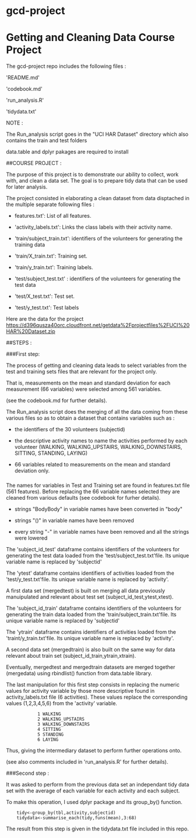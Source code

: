 # gcd-project

Getting and Cleaning Data Course Project
========================================

The gcd-project repo includes the following files :

'README.md'

'codebook.md'

'run_analysis.R' 

'tidydata.txt'


NOTE :

The Run_analysis script goes in the "UCI HAR Dataset" directory which
also contains the train and test folders

data.table and dplyr pakages are required to install

##COURSE PROJECT :

The purpose of this project is to demonstrate our ability to collect, work with,
and clean a data set. The goal is to prepare tidy data that can be used for later analysis. 

The project consisted in elaborating a clean dataset from data disptached in
the multiple separate following files :

- features.txt': List of all features.

- 'activity_labels.txt': Links the class labels with their activity name.

- 'train/subject_train.txt': identifiers of the volunteers for generating the training data

- 'train/X_train.txt': Training set.

- 'train/y_train.txt': Training labels.

- 'test/subject_test.txt' : identifiers of the volunteers for generating the test data

- 'test/X_test.txt': Test set.

- 'test/y_test.txt': Test labels

Here are the data for the project
https://d396qusza40orc.cloudfront.net/getdata%2Fprojectfiles%2FUCI%20HAR%20Dataset.zip 

##STEPS :

###First step:

The process of getting and cleaning data leads to select variables
from the test and training sets files that are relevant for the project only.

That is, measurements on the mean and standard deviation for each measurement
(66 variables) were selected among 561 variables.

(see the codebook.md for further details).

The Run_analysis script does the merging of all the data coming from these various 
files so as to obtain a dataset that contains variables such as :

- the identifiers of the 30 volunteers (subjectid)

- the descriptive activity names to name the activities performed by each volunteer
  (WALKING, WALKING_UPSTAIRS, WALKING_DOWNSTAIRS, SITTING, STANDING, LAYING) 
  
- 66 variables related to measurements on the mean and standard deviation only.

###

The names for variables in Test and Training set are found in features.txt file
(561 features). Before replacing the 66 variable names selected they are cleaned
from various defaults (see codebook for furher details).

 - strings "BodyBody" in variable names have been converted in "body"

 - strings "()" in variable names have been removed

 - every string "-" in variable names have been removed and all the strings were lowered


The 'subject_id_test' dataframe contains identifiers of the volunteers for generating the test data 
loaded from the 'test/subject_test.txt'file. Its unique variable name is replaced by 'subjectid'

The 'ytest' dataframe contains identifiers of activities loaded from the 'test/y_test.txt'file.
Its unique variable name is replaced by 'activity'.

A first data set (mergedtest) is built on merging all data previously manuipulated
and relevant about test set (subject_id_test,ytest,xtest). 

The 'subject_id_train' dataframe contains identifiers of the volunteers for generating the train data 
loaded from the 'train/subject_train.txt'file. Its unique variable name is replaced by 'subjectid'

The 'ytrain' dataframe contains identifiers of activities loaded from the 'traint/y_train.txt'file.
Its unique variable name is replaced by 'activity'.

A second data set (mergedtrain) is also built on the same way for data relevant about
train set (subject_id_train,ytrain,xtrain).

Eventually, mergedtest and mergedtrain datasets are merged together (mergedata) using rbindlist()
function from data.table library.

The last manipulation for this first step consists in replacing the numeric values
for activity variable by those more descriptive found in activity_labels.txt file
(6 activities). These values replace the corresponding values (1,2,3,4,5,6)
from the 'activity' variable.

                1 WALKING
                2 WALKING_UPSTAIRS
                3 WALKING_DOWNSTAIRS
                4 SITTING
                5 STANDING
                6 LAYING

Thus, giving the intermediary dataset to perform further operations onto.
 
 (see also comments included in 'run_analysis.R' for further details).

###Second step :

It was asked to perform from the previous data set an independant tidy data set
with the average of each variable for each activity and each subject.

To make this operation, I used dplyr package and its group_by() function.

        tidy<-group_by(tbl,activity,subjectid)
        tidydata<-summarise_each(tidy,funs(mean),3:68)

The result from this step is given in the tidydata.txt file included in this repo.






